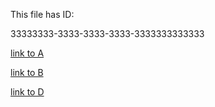 This file has ID:

33333333-3333-3333-3333-3333333333333

[link to A](11111111-1111-1111-1111-1111111111111)

[link to B](22222222-2222-2222-2222-2222222222222) 

[link to D](44444444-4444-4444-4444-4444444444444)